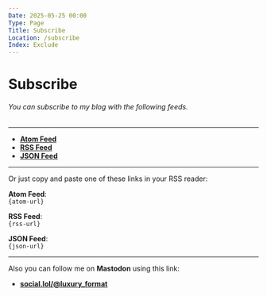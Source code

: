 ```yaml
---
Date: 2025-05-25 00:00
Type: Page
Title: Subscribe
Location: /subscribe
Index: Exclude
---
```


# Subscribe

###### You can subscribe to my blog with the following feeds.

---

- <i class="fa-solid fa-atom"></i> [**Atom Feed**]({atom-url})
- <i class="fa-solid fa-rss"></i> [**RSS Feed**]({rss-url})
- <i class="omg-icon omg-json-feed"></i> [**JSON Feed**]({json-url})

---

Or just copy and paste one of these links in your RSS reader:

<i class="fa-solid fa-atom"></i> **Atom Feed**:  
`{atom-url}`  

<i class="fa-solid fa-rss"></i> **RSS Feed**:  
`{rss-url}`  

<i class="omg-icon omg-json-feed"></i> **JSON Feed**:  
`{json-url}`  

---

Also you can follow me on <i class="fa-brands fa-mastodon"></i> **Mastodon** using this link:

- [**social.lol/@luxury_format**](https://social.lol/@luxury_format)
